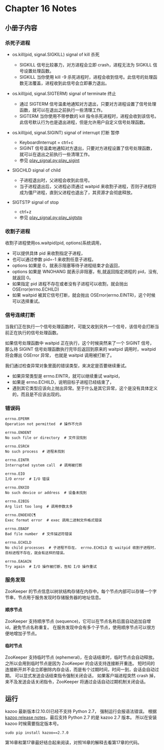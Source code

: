 # Chapter 16 Notes

## 小册子内容
### 杀死子进程
- os.kill(pid, signal.SIGKILL) signal of kill 杀死
  - SIGKILL 信号比较暴力，对方进程会立即 crash，进程无法为 SIGKILL 信号设置处理函数。
  - SIGKILL 当你使用 kill -9 杀死进程时，进程会收到信号。此信号的处理函数无法覆盖，进程收到此信号会立即暴力退出。

- os.kill(pid, signal.SIGTERM) signal of terminate 终止
  - 通过 SIGTERM 信号温柔地通知对方退出，只要对方进程设置了信号处理函数，就可以在退出之前执行一些清理工作。
  - SIGTERM 当你使用不带参数的 kill 指令杀死进程时，进程会收到该信号。此信号默认行为也是退出进程，但是允许用户自定义信号处理函数。

- os.kill(pid, signal.SIGINT) signal of interrupt 打断 暂停
  - KeyboardInterrupt = ctrl+c
  - SIGINT 信号温柔地通知对方退出，只要对方进程设置了信号处理函数，就可以在退出之前执行一些清理工作。
  - 参见 [play_signal.py:play_sigint](play_signal.py)

- SIGCHLD signal of child 
  - 子进程退出时，父进程会收到此信号。
  - 当子进程退出后，父进程必须通过 waitpid 来收割子进程，否则子进程将成为僵尸进程，直到父进程也退出了，其资源才会彻底释放。

- SIGTSTP signal of stop
  - ctrl+z 
  - 参见 [play_signal.py:play_sigtstp](play_signal.py)

### 收割子进程
收割子进程使用os.waitpid(pid, options)系统调用，
- 可以提供具体 pid 来收割指定子进程，
- 也可以通过参数 pid=-1 来收割任意子进程。
- options 如果是 0，就表示阻塞等待子进程结束才会返回，
- options 如果是 WNOHANG 就表示非阻塞，有,就返回指定进程的 pid，没有,就返回 0。
- 如果指定 pid 进程不存在或者没有子进程可以收割，就会抛出 OSError(errno.ECHILD)
- 如果 waitpid 被其它信号打断，就会抛出 OSError(errno.EINTR)，这个时候可以选择重试。

### 信号连续打断
当我们正在执行一个信号处理函数时，可能又收到另外一个信号，该信号会打断当前正在执行的信号处理函数。

如果信号处理函数中 waitpid 正在执行，这个时候突然来了一个 SIGINT 信号，
那么待 SIGINT 信号处理函数执行完毕后返回到原来的 waitpid 调用时，waitpid 将会爆出 OSError 异常，
也就是 waitpid 调用被打断了。

我们通过检查异常对象里面的错误类型，来决定是否要继续重试。

- 如果异常类型是 errno.EINTR，就可以继续重试 waitpid，
- 如果是 errno.ECHILD，说明目标子进程已经结束了，
- 遇到其它类型应该向上抛出异常。至于什么是其它异常，这个是没有具体定义的，而且是不应该出现的。

### 错误码
```
errno.EPERM
Operation not permitted  # 操作不允许

errno.ENOENT
No such file or directory  # 文件没找到

errno.ESRCH
No such process  # 进程未找到

errno.EINTR
Interrupted system call  # 调用被打断

errno.EIO
I/O error  # I/O 错误

errno.ENXIO
No such device or address  # 设备未找到

errno.E2BIG
Arg list too long  # 调用参数太多

errno.ENOEXEC¶
Exec format error  # exec 调用二进制文件格式错误

errno.EBADF
Bad file number  # 文件描述符错误

errno.ECHILD
No child processes  # 子进程不存在， errno.ECHILD 在 waitpid 收割子进程时，目标进程不存在，就会有这样的错误。

errno.EAGAIN
Try again  # I/O 操作被打断，告知 I/O 操作重试

```

### 服务发现
ZooKeeper 的节点信息以树状结构存储在内存中。每个节点内部可以存储一个字节串，节点用于服务发现时存储服务器的地址信息。

#### 顺序节点
ZooKeeper 支持顺序节点 (sequence)，它可以在节点名称后面自动追加自增 id，避免节点名称重复。
在服务发现中会有多个子节点，使用顺序节点可以很方便地增加子节点。

#### 临时节点
ZooKeeper 支持临时节点 (ephemeral)，在会话结束时，临时节点会自动释放。
之所以会用到临时节点是因为 ZooKeeper 的会话支持连接断开重连。
短时间的连接断开并不会立即删除内存会话，而是有个过期时间，时间一到，会话会自动过期。
可以显式发送会话结束指令强制关闭会话，
如果客户端进程突然 crash 掉，来不及发送会话关闭指令，ZooKeeper 将通过会话自动过期机制关闭会话。

## 运行
kazoo 最新版本(2.10.0)已经不支持 Python 2.7， 强制运行会报语法错误。
根据 [kazoo release notes](https://github.com/python-zk/kazoo/releases)，最后支持 Python 2.7 的是 kazoo 2.7 版本。
所以在安装 kazoo 时候需要指定版本号。
```
sudo pip install kazoo==2.7.0
```

第16章和第17章最好结合起来阅读，对照16章的解释去看第17章的代码。